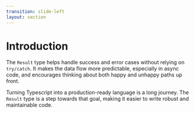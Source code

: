 ```yaml
---
transition: slide-left
layout: section
---
```


# Introduction

The `Result` type helps handle success and error cases without relying on `try/catch`. It makes the <span v-mark.highlight.orange>data flow more predictable</span>, especially in async code, and encourages thinking about both happy and unhappy paths up front.

Turning Typescript into a production-ready language is a long journey. The `Result` type is a step towards that goal, making it easier to <span v-mark.highlight.orange>write robust and maintainable code</span>.